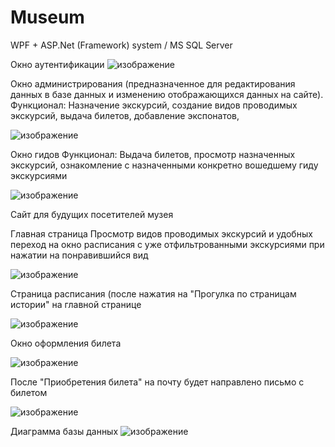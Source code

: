 # Museum
WPF + ASP.Net (Framework) system / MS SQL Server


Окно аутентификации
![изображение](https://github.com/dachtojtakoe/Museum/assets/78024557/4a2bd66f-e37e-4ccf-92aa-902d4efd29d4)


Окно администрирования (предназначенное для редактирования данных в базе данных и изменению отображающихся данных на сайте).
Функционал: Назначение экскурсий, создание видов проводимых экскурсий, выдача билетов, добавление экспонатов,

![изображение](https://github.com/dachtojtakoe/Museum/assets/78024557/0de14818-e09a-409d-8eb5-7ada0286f0ff)


Окно гидов
Функционал: Выдача билетов, просмотр назначенных экскурсий, ознакомление с назначенными конкретно вошедшему гиду экскурсиями

![изображение](https://github.com/dachtojtakoe/Museum/assets/78024557/b6aba2a6-049c-4c97-94e7-20107673ca67)


Сайт для будущих посетителей музея

Главная страница
Просмотр видов проводимых экскурсий и удобных переход на окно расписания с уже отфильтрованными экскурсиями при нажатии на понравившийся вид

![изображение](https://github.com/dachtojtakoe/Museum/assets/78024557/763dd15b-74a1-4dad-85ee-00230b854012)

Страница расписания (после нажатия на "Прогулка по страницам истории" на главной странице

![изображение](https://github.com/dachtojtakoe/Museum/assets/78024557/32c0f791-287b-49ca-be6c-51bb763bbb73)

Окно оформления билета

![изображение](https://github.com/dachtojtakoe/Museum/assets/78024557/3ae2f15b-7941-46bb-b383-50a05e183e43)

После "Приобретения билета" на почту будет направлено письмо с билетом

![изображение](https://github.com/dachtojtakoe/Museum/assets/78024557/6203e289-4673-441e-8317-08c59517dd6b)


Диаграмма базы данных 
![изображение](https://github.com/dachtojtakoe/Museum/assets/78024557/a2aa36cb-44f4-4ac3-9cf5-a259b52b4919)
